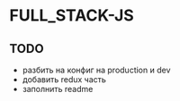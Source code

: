 # FULL_STACK-JS

## TODO
- разбить на конфиг на production и dev
- добавить redux часть
- заполнить readme